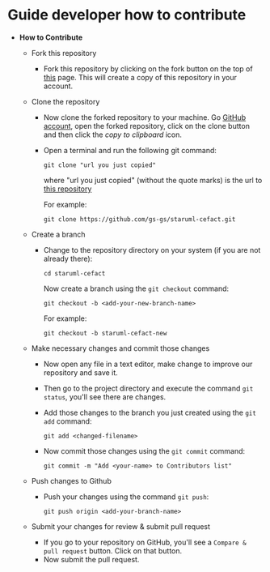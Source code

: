 # Guide developer how to contribute

-	**How to Contribute**
	-	Fork this repository
	
		- Fork this repository by clicking on the fork button on the top of [this](https://github.com/gs-gs/staruml-cefact) page. This will create a copy of this repository in your account.

	-	Clone the repository

		 - Now clone the forked repository to your machine. Go [GitHub account](https://github.com/gs-gs/staruml-cefact), open the forked repository, click on the clone button and then click the  _copy to clipboard_  icon.

		- Open a terminal and run the following git command:
			```
			git clone "url you just copied"
			```

			where "url you just copied" (without the quote marks) is the url to [this repository](https://github.com/gs-gs/staruml-cefact) 
			
			For example:
			```
			git clone https://github.com/gs-gs/staruml-cefact.git
			```

			
	-	Create a branch
		
		 - Change to the repository directory on your system (if you are not already there):
			```
			cd staruml-cefact
			```

			Now create a branch using the  `git checkout`  command:

			```
			git checkout -b <add-your-new-branch-name>
			```

			For example:

			```
			git checkout -b staruml-cefact-new
			```

	-	Make necessary changes and commit those changes

		 - Now open  any  file in a text editor, make change to improve our repository and save it.

		- Then go to  the project directory and execute the command  `git status`, you'll see there are changes.

		-	Add those changes to the branch you just created using the  `git add`  command:
			```
			git add <changed-filename>
			```

		- Now commit those changes using the  `git commit`  command:

			```
			git commit -m "Add <your-name> to Contributors list"
			```


	-	Push changes to Github

		 - Push your changes using the command  `git push`:

			```
			git push origin <add-your-branch-name>
			```	
	-	Submit your changes for review & submit pull request

		 - If you go to your repository on GitHub, you'll see a `Compare & pull request` button. Click on that button.
		 - Now submit the pull request.
